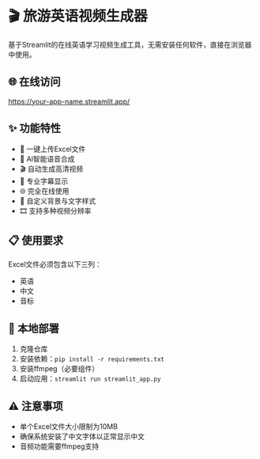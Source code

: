 # 🎬 旅游英语视频生成器

基于Streamlit的在线英语学习视频生成工具，无需安装任何软件，直接在浏览器中使用。

## 🌐 在线访问
https://your-app-name.streamlit.app/

## ✨ 功能特性
- 📁 一键上传Excel文件
- 🎵 AI智能语音合成
- 🎬 自动生成高清视频
- 📝 专业字幕显示
- 🌐 完全在线使用
- 🎨 自定义背景与文字样式
- 🎞️ 支持多种视频分辨率

## 📋 使用要求
Excel文件必须包含以下三列：
- 英语
- 中文  
- 音标

## 🔧 本地部署
1. 克隆仓库
2. 安装依赖：`pip install -r requirements.txt`
3. 安装ffmpeg（必要组件）
4. 启动应用：`streamlit run streamlit_app.py`

## ⚠️ 注意事项
- 单个Excel文件大小限制为10MB
- 确保系统安装了中文字体以正常显示中文
- 音频功能需要ffmpeg支持
